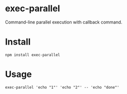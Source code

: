 # exec-parallel

Command-line parallel execution with callback command.

# Install

    npm install exec-parallel

# Usage

    exec-parallel 'echo "1"' 'echo "2"' -- 'echo "done"'